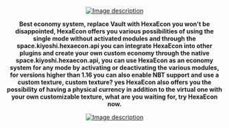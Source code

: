<div align="center">
    <a href="https://i.imgur.com/VJkhArh.png">
        <img src="https://i.imgur.com/xgE01ZK.png" alt="Image description">
    </a>
    <p align="center">
        <b>Best economy system, replace Vault with HexaEcon you won't be disappointed, HexaEcon offers you various possibilities of using the single mode without activated modules and through the space.kiyoshi.hexaecon.api you can integrate HexaEcon into other plugins and create your own custom economy through the native space.kiyoshi.hexaecon.api, you can use HexaEcon as an economy system for any mode by activating or deactivating the various modules, for versions higher than 1.16 you can also enable NBT support and use a custom texture, custom texture? yes HexaEcon also offers you the possibility of having a physical currency in addition to the virtual one with your own customizable texture, what are you waiting for, try HexaEcon now.</b>
     </p>
  <a href="https://i.imgur.com/iFI45Ej.png">
        <img src="https://i.imgur.com/iFI45Ej.png" alt="Image description">
    </a>
</div>
